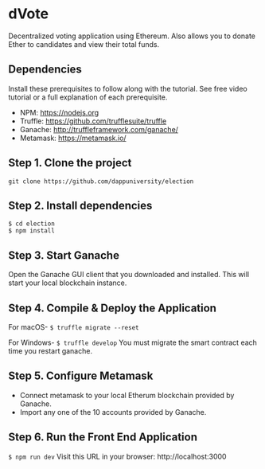 
# dVote
Decentralized voting application using Ethereum. Also allows you to donate Ether to candidates and view their total funds.

## Dependencies
Install these prerequisites to follow along with the tutorial. See free video tutorial or a full explanation of each prerequisite.
- NPM: https://nodejs.org
- Truffle: https://github.com/trufflesuite/truffle
- Ganache: http://truffleframework.com/ganache/
- Metamask: https://metamask.io/


## Step 1. Clone the project
`git clone https://github.com/dappuniversity/election`

## Step 2. Install dependencies
```
$ cd election
$ npm install
```

## Step 3. Start Ganache
Open the Ganache GUI client that you downloaded and installed. This will start your local blockchain instance.

## Step 4. Compile & Deploy the Application

For macOS-
`$ truffle migrate --reset`

For Windows-
`$ truffle develop`
You must migrate the smart contract each time you restart ganache.

## Step 5. Configure Metamask

- Connect metamask to your local Etherum blockchain provided by Ganache.
- Import any one of the 10 accounts provided by Ganache.

## Step 6. Run the Front End Application
`$ npm run dev`
Visit this URL in your browser: http://localhost:3000
